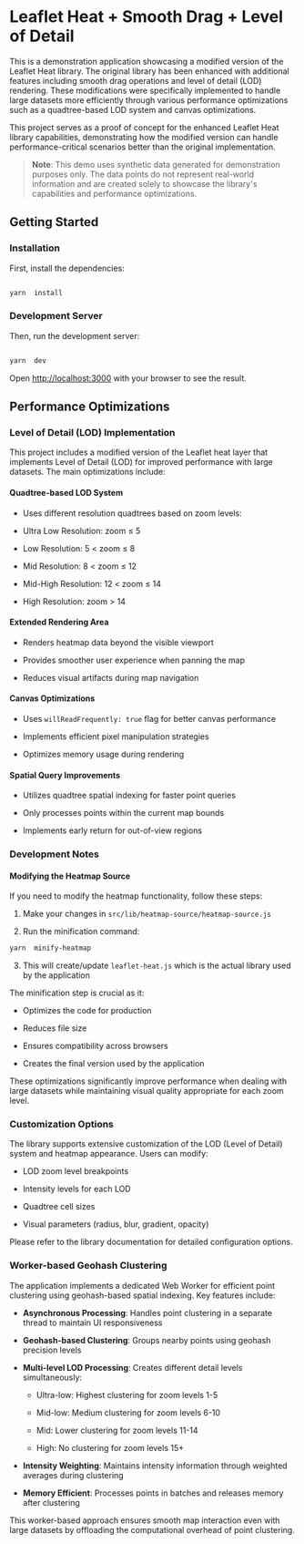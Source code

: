 
# Leaflet Heat + Smooth Drag + Level of Detail

  

This is a demonstration application showcasing a modified version of the Leaflet Heat library. The original library has been enhanced with additional features including smooth drag operations and level of detail (LOD) rendering. These modifications were specifically implemented to handle large datasets more efficiently through various performance optimizations such as a quadtree-based LOD system and canvas optimizations.

  

This project serves as a proof of concept for the enhanced Leaflet Heat library capabilities, demonstrating how the modified version can handle performance-critical scenarios better than the original implementation.

  

> **Note**: This demo uses synthetic data generated for demonstration purposes only. The data points do not represent real-world information and are created solely to showcase the library's capabilities and performance optimizations.

  

## Getting Started

  

### Installation

  

First, install the dependencies:

  

```bash

yarn  install

```

  

### Development Server

  

Then, run the development server:

  

```bash

yarn  dev

```

  

Open [http://localhost:3000](http://localhost:3000) with your browser to see the result.

  

## Performance Optimizations

  

### Level of Detail (LOD) Implementation

  

This project includes a modified version of the Leaflet heat layer that implements Level of Detail (LOD) for improved performance with large datasets. The main optimizations include:

  

#### Quadtree-based LOD System

  

- Uses different resolution quadtrees based on zoom levels:

  

- Ultra Low Resolution: zoom ≤ 5

  

- Low Resolution: 5 < zoom ≤ 8

  

- Mid Resolution: 8 < zoom ≤ 12

  

- Mid-High Resolution: 12 < zoom ≤ 14

  

- High Resolution: zoom > 14

  

#### Extended Rendering Area

  

- Renders heatmap data beyond the visible viewport

  

- Provides smoother user experience when panning the map

  

- Reduces visual artifacts during map navigation

  

#### Canvas Optimizations

  

- Uses `willReadFrequently: true` flag for better canvas performance

  

- Implements efficient pixel manipulation strategies

  

- Optimizes memory usage during rendering

  

#### Spatial Query Improvements

  

- Utilizes quadtree spatial indexing for faster point queries

  

- Only processes points within the current map bounds

  

- Implements early return for out-of-view regions

  

### Development Notes

  

#### Modifying the Heatmap Source

  

If you need to modify the heatmap functionality, follow these steps:

  

1. Make your changes in `src/lib/heatmap-source/heatmap-source.js`

  

2. Run the minification command:

  

```bash
yarn  minify-heatmap
```

  

3. This will create/update `leaflet-heat.js` which is the actual library used by the application

  

The minification step is crucial as it:

  

- Optimizes the code for production

  

- Reduces file size

  

- Ensures compatibility across browsers

  

- Creates the final version used by the application

  

These optimizations significantly improve performance when dealing with large datasets while maintaining visual quality appropriate for each zoom level.

  

### Customization Options

  

The library supports extensive customization of the LOD (Level of Detail) system and heatmap appearance. Users can modify:

  

- LOD zoom level breakpoints

  

- Intensity levels for each LOD

  

- Quadtree cell sizes

  

- Visual parameters (radius, blur, gradient, opacity)

  

Please refer to the library documentation for detailed configuration options.

  

### Worker-based Geohash Clustering

  

The application implements a dedicated Web Worker for efficient point clustering using geohash-based spatial indexing. Key features include:

  

-  **Asynchronous Processing**: Handles point clustering in a separate thread to maintain UI responsiveness

-  **Geohash-based Clustering**: Groups nearby points using geohash precision levels

-  **Multi-level LOD Processing**: Creates different detail levels simultaneously:

	- Ultra-low: Highest clustering for zoom levels 1-5

	- Mid-low: Medium clustering for zoom levels 6-10

	- Mid: Lower clustering for zoom levels 11-14

	- High: No clustering for zoom levels 15+

-  **Intensity Weighting**: Maintains intensity information through weighted averages during clustering

-  **Memory Efficient**: Processes points in batches and releases memory after clustering

  

This worker-based approach ensures smooth map interaction even with large datasets by offloading the computational overhead of point clustering.